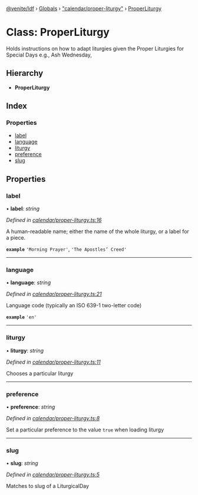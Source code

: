 [@venite/ldf](../README.md) › [Globals](../globals.md) › ["calendar/proper-liturgy"](../modules/_calendar_proper_liturgy_.md) › [ProperLiturgy](_calendar_proper_liturgy_.properliturgy.md)

# Class: ProperLiturgy

Holds instructions on how to adapt liturgies given the Proper Liturgies for Special Days
e.g., Ash Wednesday,

## Hierarchy

* **ProperLiturgy**

## Index

### Properties

* [label](_calendar_proper_liturgy_.properliturgy.md#label)
* [language](_calendar_proper_liturgy_.properliturgy.md#language)
* [liturgy](_calendar_proper_liturgy_.properliturgy.md#liturgy)
* [preference](_calendar_proper_liturgy_.properliturgy.md#preference)
* [slug](_calendar_proper_liturgy_.properliturgy.md#slug)

## Properties

###  label

• **label**: *string*

*Defined in [calendar/proper-liturgy.ts:16](https://github.com/gbj/venite/blob/da9c99aa/ldf/src/calendar/proper-liturgy.ts#L16)*

A human-readable name; either the name of the whole liturgy, or a label for a piece.

**`example`** 
`'Morning Prayer'`, `'The Apostles’ Creed'`

___

###  language

• **language**: *string*

*Defined in [calendar/proper-liturgy.ts:21](https://github.com/gbj/venite/blob/da9c99aa/ldf/src/calendar/proper-liturgy.ts#L21)*

Language code (typically an ISO 639-1 two-letter code)

**`example`** 
`'en'`

___

###  liturgy

• **liturgy**: *string*

*Defined in [calendar/proper-liturgy.ts:11](https://github.com/gbj/venite/blob/da9c99aa/ldf/src/calendar/proper-liturgy.ts#L11)*

Chooses a particular liturgy

___

###  preference

• **preference**: *string*

*Defined in [calendar/proper-liturgy.ts:8](https://github.com/gbj/venite/blob/da9c99aa/ldf/src/calendar/proper-liturgy.ts#L8)*

Set a particular preference to the value `true` when loading liturgy

___

###  slug

• **slug**: *string*

*Defined in [calendar/proper-liturgy.ts:5](https://github.com/gbj/venite/blob/da9c99aa/ldf/src/calendar/proper-liturgy.ts#L5)*

Matches to slug of a LiturgicalDay
